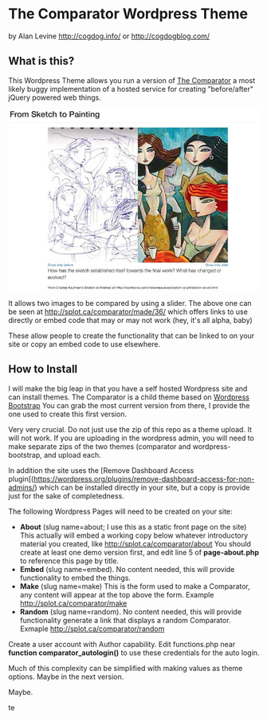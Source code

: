 # The Comparator Wordpress Theme
by Alan Levine http://cogdog.info/ or http://cogdogblog.com/

## What is this?
This Wordpress Theme allows you run a version of [The Comparator](http://splot.ca/comparator/) a most likely buggy implementation of a hosted service for creating "before/after" jQuery powered web things.

![](images/sketch-to-painting.jpg "Sketch to Painting")

It allows two images to be compared by using a slider. The above one can be seen at http://splot.ca/comparator/made/36/ which offers links to use directly or embed code that may or may not work (hey, it's all alpha, baby)

These allow people to create the functionality that can be linked to on your site or copy an embed code to use elsewhere.

## How to Install
I will make the big leap in that you have a self hosted Wordpress site and can install themes. The Comparator is a child theme based on [Wordpress Bootstrap](https://github.com/320press/wordpress-bootstrap) You can grab the most current version from there, I provide the one used to create this first version.

Very very crucial. Do not just use the zip of this repo as a theme upload. It will not work. If you are uploading in the wordpress admin, you will need to make separate zips of the two themes (comparator and wordpress-bootstrap, and upload each.

In addition the site uses the [Remove Dashboard Access plugin[(https://wordpress.org/plugins/remove-dashboard-access-for-non-admins/) which can be installed directly in your site, but a copy is provide just for the sake of completedness.

The following Wordpress Pages will need to be created on your site:

* **About** (slug name=about; I use this as a static front page on the site) This actually will embed a working copy below whatever introductory material you created, like http://splot.ca/comparator/about You should create at least one demo version first, and edit line 5 of **page-about.php** to reference this page by title.
* **Embed** (slug name=embed). No content needed, this will provide functionality to embed the things. 
* **Make** (slug name=make) This is the form used to make a Comparator, any content will appear at the top above the form. Example http://splot.ca/comparator/make
* **Random** (slug name=random). No content needed, this will provide functionality generate a link that displays a random Comparator. Exmaple http://splot.ca/comparator/random

Create a user account with Author capability. Edit functions.php near **function comparator_autologin()** to use these credentials for the auto login.

Much of this complexity can be simplified with making values as theme options. Maybe in the next version.

Maybe.





te
